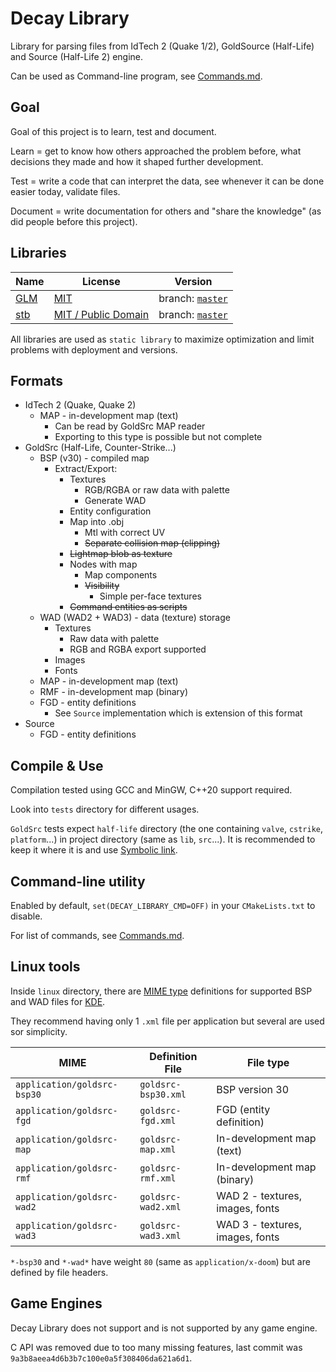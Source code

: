 # Decay Library

Library for parsing files from IdTech 2 (Quake 1/2), GoldSource (Half-Life) and Source (Half-Life 2) engine.

Can be used as Command-line program, see [Commands.md](Commands.md).

## Goal

Goal of this project is to learn, test and document.

Learn = get to know how others approached the problem before, what decisions they made and how it shaped further development.

Test = write a code that can interpret the data, see whenever it can be done easier today, validate files.

Document = write documentation for others and "share the knowledge" (as did people before this project).

## Libraries

| Name                                   | License                                                                    | Version                                                         |
|----------------------------------------|----------------------------------------------------------------------------|-----------------------------------------------------------------|
| [GLM](https://glm.g-truc.net)          | [MIT](https://glm.g-truc.net/copying.txt)                                  | branch: [`master`](https://github.com/g-truc/glm/tree/master)   |
| [stb](https://github.com/nothings/stb) | [MIT / Public Domain](https://github.com/nothings/stb/blob/master/LICENSE) | branch: [`master`](https://github.com/nothings/stb/tree/master) |

All libraries are used as `static library` to maximize optimization and limit problems with deployment and versions.

## Formats

- IdTech 2 (Quake, Quake 2)
  - MAP - in-development map (text)
    - Can be read by GoldSrc MAP reader
    - Exporting to this type is possible but not complete
- GoldSrc (Half-Life, Counter-Strike...)
  - BSP (v30) - compiled map
    - Extract/Export:
      - Textures
        - RGB/RGBA or raw data with palette
        - Generate WAD
      - Entity configuration
      - Map into .obj
        - Mtl with correct UV
        - ~~Separate collision map (clipping)~~
      - ~~Lightmap blob as texture~~
      - Nodes with map
        - Map components
        - ~~Visibility~~
          - Simple per-face textures
      - ~~Command entities as scripts~~
  - WAD (WAD2 + WAD3) - data (texture) storage
    - Textures
      - Raw data with palette
      - RGB and RGBA export supported
    - Images
    - Fonts
  - MAP - in-development map (text)
  - RMF - in-development map (binary)
  - FGD - entity definitions
    - See `Source` implementation which is extension of this format
- Source
  - FGD - entity definitions
      
## Compile & Use

Compilation tested using GCC and MinGW, C++20 support required.

Look into `tests` directory for different usages.

`GoldSrc` tests expect `half-life` directory (the one containing `valve`, `cstrike`, `platform`...) in project directory (same as `lib`, `src`...).
It is recommended to keep it where it is and use [Symbolic link](https://en.wikipedia.org/wiki/Symbolic_link).

## Command-line utility

Enabled by default, `set(DECAY_LIBRARY_CMD=OFF)` in your `CMakeLists.txt` to disable.

For list of commands, see [Commands.md](Commands.md).

## Linux tools

Inside `linux` directory, there are [MIME type](https://en.wikipedia.org/wiki/Media_type#Mime.types) definitions for supported BSP and WAD files for [KDE](https://kde.org/).

They recommend having only 1 `.xml` file per application but several are used sor simplicity.

| MIME                        | Definition File     | File type                       |
|-----------------------------|---------------------|---------------------------------|
| `application/goldsrc-bsp30` | `goldsrc-bsp30.xml` | BSP version 30                  |
| `application/goldsrc-fgd`   | `goldsrc-fgd.xml`   | FGD (entity definition)         |
| `application/goldsrc-map`   | `goldsrc-map.xml`   | In-development map (text)       |
| `application/goldsrc-rmf`   | `goldsrc-rmf.xml`   | In-development map (binary)     |
| `application/goldsrc-wad2`  | `goldsrc-wad2.xml`  | WAD 2 - textures, images, fonts |
| `application/goldsrc-wad3`  | `goldsrc-wad3.xml`  | WAD 3 - textures, images, fonts |

`*-bsp30` and `*-wad*` have weight `80` (same as `application/x-doom`) but are defined by file headers.

## Game Engines

Decay Library does not support and is not supported by any game engine.

C API was removed due to too many missing features, last commit was `9a3b8aeea4d6b3b7c100e0a5f308406da621a6d1`.

